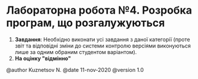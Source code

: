 # Лабораторна робота №4. Розробка програм, що розгалужуються

1. **Завдання**: Необхідно виконати усі завдання з даної категорії (проте звіт та відповідні зміни до системи контролю версіями виконуються лише за одним обраним студентом варіантом).
2. **На оцінку "відмінно"** 

@author Kuznetsov N.
@date 11-nov-2020
@version 1.0